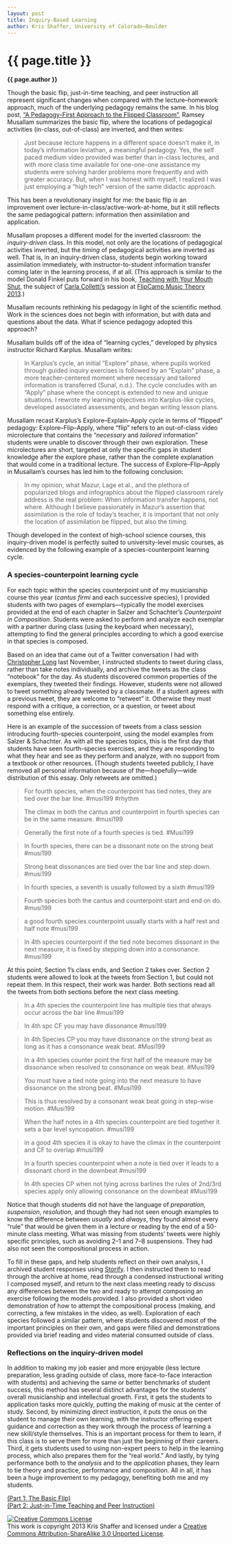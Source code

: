 ```yaml
---
layout: post
title: Inquiry-Based Learning
author: Kris Shaffer, University of Colorado–Boulder
---
```


{{ page.title }}
================

**{{ page.author }}**

Though the basic flip, just-in-time teaching, and peer instruction all represent significant changes when compared with the lecture–homework approach, much of the underlying pedagogy remains the same. In his blog post, [“A Pedagogy-First Approach to the Flipped Classroom”](http://www.cyclesoflearning.com/9/post/2013/01/a-pedagogy-first-approach-to-the-flipped-classroom.html), Ramsey Musallam summarizes the basic flip, where the locations of pedagogical activities (in-class, out-of-class) are inverted, and then writes:

>Just because lecture happens in a different space doesn’t make it, in today’s information leviathan, a meaningful pedagogy. Yes, the self paced medium video provided was better than in-class lectures, and with more class time available for one-one-one assistance my students were solving harder problems more frequently and with greater accuracy. But, when I was honest with myself, I realized I was just employing a “high tech” version of the same didactic approach.

This has been a revolutionary insight for me: the basic flip *is* an improvement over lecture-in-class/active-work-at-home, but it still reflects the same pedagogical pattern: information then assimilation and application.

Musallam proposes a different model for the inverted classroom: the *inquiry-driven* class. In this model, not only are the locations of pedagogical activities inverted, but the *timing* of pedagogical activities are inverted as well. That is, in an inquiry-driven class, students begin working toward assimilation immediately, with instructor-to-student information transfer coming later in the learning process, if at all. (This approach is similar to the model Donald Finkel puts forward in his book, [Teaching with Your Mouth Shut](http://openlibrary.org/works/OL3493342W/Teaching_with_Your_Mouth_Shut), the subject of [Carla Colletti’s](colletti.html) session at [FlipCamp Music Theory 2013](http://flipcampmt.wordpress.com).)

Musallam recounts rethinking his pedagogy in light of the scientific method. Work in the sciences does not begin with information, but with data and questions about the data. What if science pedagogy adopted this approach?

Musallam builds off of the idea of “learning cycles,” developed by physics instructor Richard Karplus. Musallam writes:

>In Karplus’s cycle, an initial “Explore” phase, where pupils worked through guided inquiry exercises is followed by an “Explain” phase, a more teacher-centered moment where necessary and tailored information is transferred (Sunal, n.d.). The cycle concludes with an “Apply” phase where the concept is extended to new and unique situations. I rewrote my learning objectives into Karplus-like cycles, developed associated assessments, and began writing lesson plans.

Musallam recast Karplus’s Explore–Explain–Apply cycle in terms of “flipped” pedagogy: Explore–Flip–Apply, where “flip” refers to an out-of-class video microlecture that contains the “*necessary* and *tailored* information” students were unable to discover through their own exploration. These microlectures are short, targeted at only the specific gaps in student knowledge after the explore phase, rather than the complete explanation that would come in a traditional lecture. The success of Explore–Flip–Apply in Musallam’s courses has led him to the following conclusion:

>In my opinion, what Mazur, Lage et al., and the plethora of popularized blogs and infographics about the flipped classroom rarely address is the real problem: When information transfer happens, not where. Although I believe passionately in Mazur’s assertion that assimilation is the role of today’s teacher, it is important that not only the location of assimilation be flipped, but also the timing.

Though developed in the context of high-school science courses, this inquiry-driven model is perfectly suited to university-level music courses, as evidenced by the following example of a species-counterpoint learning cycle.

### A species-counterpoint learning cycle ###

For each topic within the species counterpoint unit of my musicianship course this year (*cantus firmi* and each successive species), I provided students with two pages of exemplars—typically the model exercises provided at the end of each chapter in Salzer and Schachter’s *Counterpoint in Composition*. Students were asked to perform and analyze each exemplar with a partner during class (using the keyboard when necessary), attempting to find the general principles according to which a good exercise in that species is composed.

Based on an idea that came out of a Twitter conversation I had with [Christopher Long](https://twitter.com/cplong) last November, I instructed students to tweet during class, rather than take notes individually, and archive the tweets as the class “notebook” for the day. As students discovered common properties of the exemplars, they tweeted their findings. However, students were not allowed to tweet something already tweeted by a classmate. If a student agrees with a previous tweet, they are welcome to “retweet” it. Otherwise they must respond with a critique, a correction, or a question, or tweet about something else entirely.

Here is an example of the succession of tweets from a class session introducing fourth-species counterpoint, using the model examples from Salzer & Schachter. As with all the species topics, this is the first day that students have seen fourth-species exercises, and they are responding to what they hear and see as they perform and analyze, with no support from a textbook or other resources. (Though students tweeted publicly, I have removed all personal information because of the—hopefully—wide distribution of this essay. Only retweets are omitted.)

>For fourth species, when the counterpoint has tied notes, they are tied over the bar line. \#musi199 \#rhythm

>The climax in both the cantus and counterpoint in fourth species can be in the same measure. \#musi199

>Generally the first note of a fourth species is tied. \#Musi199

>In fourth species, there can be a dissonant note on the strong beat \#musi199

>Strong beat dissonances are tied over the bar line and step down. \#musi199

>In fourth species, a seventh is usually followed by a sixth \#musi199

>Fourth species both the cantus and counterpoint start and end on do. \#musi199

>a good fourth species counterpoint usually starts with a half rest and half note \#musi199

>In 4th species counterpoint if the tied note becomes dissonant in the next measure, it is fixed by stepping down into a consonance. \#musi199

At this point, Section 1’s class ends, and Section 2 takes over. Section 2 students were allowed to look at the tweets from Section 1, but could not repeat them. In this respect, their work was harder. Both sections read all the tweets from both sections before the next class meeting.

>In a 4th species the counterpoint line has multiple ties that always occur across the bar line \#musi199

>In 4th spc CF you may have dissonance \#musi199

>In 4th Species CP you may have dissonance on the strong beat as long as it has a consonance weak beat. \#Musi199

>In a 4th species counter point the first half of the measure may be dissonance when resolved to consonance on weak beat. \#Musi199

>You must have a tied note going into the next measure to have dissonance on the strong beat. \#Musi199

>This is thus resolved by a consonant weak beat going in step-wise motion. \#Musi199

>When the half notes in a 4th species counterpoint are tied together it sets a bar level syncopation. \#musi199

>in a good 4th species it is okay to have the climax in the counterpoint and CF to overlap \#musi199

>In a fourth species counterpoint when a note is tied over it leads to a dissonant chord in the downbeat \#musi199

>In 4th species CP when not tying across barlines the rules of 2nd/3rd species apply only allowing consonance on the downbeat \#Musi199

Notice that though students did not have the language of *preparation*, *suspension*, *resolution*, and though they had not seen enough examples to know the difference between *usually* and *always*, they found almost every “rule” that would be given them in a lecture or reading by the end of a 50-minute class meeting. What was missing from students’ tweets were highly specific principles, such as avoiding 2–1 and 7–8 suspensions. They had also not seen the compositional process in action.

To fill in these gaps, and help students reflect on their own analysis, I archived student responses using [Storify](http://storify.com/). I then instructed them to read through the archive at home, read through a condensed instructional writing I composed myself, and return to the next class meeting ready to discuss any differences between the two and ready to attempt composing an exercise following the models provided. I also provided a short video demonstration of how to attempt the compositional process (making, and correcting, a few mistakes in the video, as well). Exploration of each species followed a similar pattern, where students discovered most of the important principles on their own, and gaps were filled and demonstrations provided via brief reading and video material consumed outside of class.

### Reflections on the inquiry-driven model ###

In addition to making my job easier and more enjoyable (less lecture preparation, less grading outside of class, more face-to-face interaction with students) and achieving the same or better benchmarks of student success, this method has several distinct advantages for the students’ overall musicianship and intellectual growth. First, it gets the students to application tasks more quickly, putting the making of music at the center of study. Second, by minimizing direct instruction, it puts the onus on the student to manage their own learning, with the instructor offering expert guidance and correction as they work through the process of learning a new skill/style themselves. This is an important process for them to learn, if this class is to serve them for more than just the beginning of their careers. Third, it gets students used to using non-expert peers to help in the learning process, which also prepares them for the “real world.” And lastly, by tying performance both to the *analysis* and to the *application* phases, they learn to tie theory and practice, performance and composition. All in all, it has been a huge improvement to my pedagogy, benefiting both me and my students.

[(Part 1: The Basic Flip)](shafferpt1.html)  
[(Part 2: Just-in-Time Teaching and Peer Instruction)](hughes.html)  

<a rel="license" href="http://creativecommons.org/licenses/by-sa/3.0/"><img alt="Creative Commons License" style="border-width:0" src="http://i.creativecommons.org/l/by-sa/3.0/88x31.png" /></a><br />This work is copyright 2013 Kris Shaffer and licensed under a <a rel="license" href="http://creativecommons.org/licenses/by-sa/3.0/">Creative Commons Attribution-ShareAlike 3.0 Unported License</a>.
